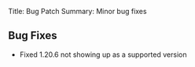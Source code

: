 Title: Bug Patch
Summary: Minor bug fixes

## Bug Fixes
- Fixed 1.20.6 not showing up as a supported version
